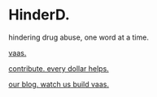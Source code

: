 # HinderD.

hindering drug abuse, one word at a time.

[vaas.](vaas.html)

[contribute. every dollar helps.](https://gofund.me/2f507f1a)

[our blog. watch us build vaas.](https://blog.hinderd.org)
